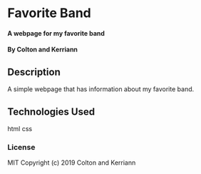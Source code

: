 #  Favorite Band

####  A webpage for my favorite band

#### By Colton and Kerriann

## Description

A simple webpage that has information about my favorite band.


## Technologies Used

html
css
### License
MIT
Copyright (c) 2019 Colton and Kerriann
